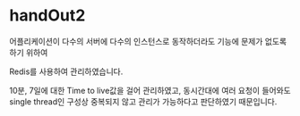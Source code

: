 # handOut2

어플리케이션이 다수의 서버에 다수의 인스턴스로 동작하더라도 기능에 문제가 없도록 하기 위하여

Redis를 사용하여 관리하였습니다.

10분, 7일에 대한 Time to live값을 걸어 관리하였고,
동시간대에 여러 요청이 들어와도 single thread인 구성상 중복되지 않고 관리가 가능하다고 판단하였기 때문입니다.
